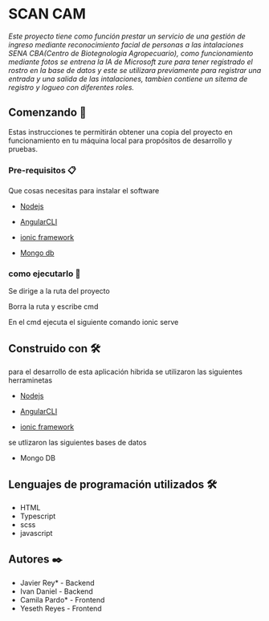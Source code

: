 # SCAN CAM

_Este proyecto tiene como función prestar un servicio de una gestión de ingreso mediante reconocimiento facial de personas a las intalaciones SENA CBA(Centro de Biotegnologia Agropecuario), como funcionamiento mediante fotos se entrena la IA de Microsoft zure para tener registrado el rostro en la base de datos y este se utilizara previamente para registrar una entrada y una salida de las intalaciones, tambien contiene un sitema de registro y logueo con diferentes roles._

## Comenzando 🚀

Estas instrucciones te permitirán obtener una copia del proyecto en funcionamiento en tu máquina local para propósitos de desarrollo y pruebas.



### Pre-requisitos 📋

Que cosas necesitas para instalar el software



* [Nodejs](https://nodejs.org/es/)

* [AngularCLI](https://cli.angular.io/)

* [ionic framework](https://ionicframework.com/)

* [Mongo db](https://www.mongodb.com/try/download/community)




### como ejecutarlo 🔧

Se dirige a la ruta del proyecto

Borra la ruta y escribe cmd 

En el cmd ejecuta el siguiente comando ionic serve


## Construido con 🛠️

para el desarrollo de esta aplicación hibrida se utilizaron las siguientes herraminetas

* [Nodejs](https://nodejs.org/es/)

* [AngularCLI](https://cli.angular.io/)

* [ionic framework](https://ionicframework.com/)

se utlizaron las siguientes bases de datos

* Mongo DB

## Lenguajes de programación utilizados 🛠️
* HTML
* Typescript
* scss
* javascript

## Autores ✒️

* Javier Rey* - Backend 
* Ivan Daniel - Backend 
* Camila Pardo* - Frontend 
* Yeseth Reyes - Frontend
